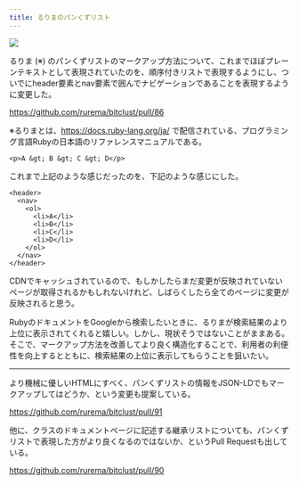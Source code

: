 ```yaml
---
title: るりまのパンくずリスト
---
```


![](/images/2019-12-08-rurema-breadcrumb.png)

るりま (※) のパンくずリストのマークアップ方法について、これまでほぼプレーンテキストとして表現されていたのを、順序付きリストで表現するようにし、ついでにheader要素とnav要素で囲んでナビゲーションであることを表現するように変更した。

https://github.com/rurema/bitclust/pull/86

※るりまとは、https://docs.ruby-lang.org/ja/ で配信されている、プログラミング言語Rubyの日本語のリファレンスマニュアルである。

```
<p>A &gt; B &gt; C &gt; D</p>
```

これまで上記のような感じだったのを、下記のような感じにした。

```
<header>
  <nav>
    <ol>
      <li>A</li>
      <li>B</li>
      <li>C</li>
      <li>D</li>
    </ol>
  </nav>
</header>
```

CDNでキャッシュされているので、もしかしたらまだ変更が反映されていないページが取得されるかもしれないけれど、しばらくしたら全てのページに変更が反映されると思う。

RubyのドキュメントをGoogleから検索したいときに、るりまが検索結果のより上位に表示されてくれると嬉しい。しかし、現状そうではないことがままある。そこで、マークアップ方法を改善してより良く構造化することで、利用者の利便性を向上するとともに、検索結果の上位に表示してもらうことを狙いたい。

---

より機械に優しいHTMLにすべく、パンくずリストの情報をJSON-LDでもマークアップしてはどうか、という変更も提案している。

https://github.com/rurema/bitclust/pull/91

他に、クラスのドキュメントページに記述する継承リストについても、パンくずリストで表現した方がより良くなるのではないか、というPull Requestも出している。

https://github.com/rurema/bitclust/pull/90
